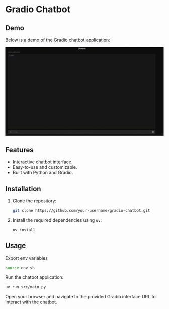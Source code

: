 # Gradio Chatbot

## Demo

Below is a demo of the Gradio chatbot application:

![Chatbot Demo](chatbot.gif)

## Features

- Interactive chatbot interface.
- Easy-to-use and customizable.
- Built with Python and Gradio.

## Installation

1. Clone the repository:
   ```bash
   git clone https://github.com/your-username/gradio-chatbot.git
   ```

2. Install the required dependencies using `uv`:
   ```bash
   uv install
   ```

## Usage

Export env variables

```bash
source env.sh
```

Run the chatbot application:
```bash
uv run src/main.py
```

Open your browser and navigate to the provided Gradio interface URL to interact with the chatbot.
